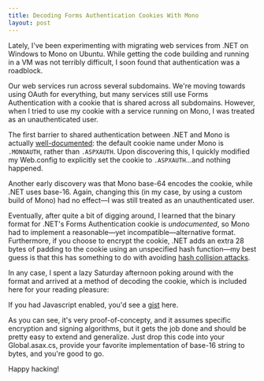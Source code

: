 ```yaml
---
title: Decoding Forms Authentication Cookies With Mono
layout: post
---
```


Lately, I've been experimenting with migrating web services from .NET on
Windows to Mono on Ubuntu. While getting the code building and running
in a VM was not terribly difficult, I soon found that authentication was
a roadblock.

Our web services run across several subdomains. We're moving towards
using OAuth for everything, but many services still use Forms
Authentication with a cookie that is shared across all subdomains.
However, when I tried to use my cookie with a service running on Mono, I
was treated as an unauthenticated user.

The first barrier to shared authentication between .NET and Mono is
actually
[well-documented](http://www.mono-project.com/Config_system.web_authentication):
the default cookie name under Mono is `.MONOAUTH`, rather than
`.ASPXAUTH`.
Upon discovering this, I quickly modified my Web.config to explicitly
set the cookie to `.ASPXAUTH`…and nothing happened.

Another early discovery was that Mono base-64 encodes the cookie, while
.NET uses base-16. Again, changing this (in my case, by using a custom
build of Mono) had no effect—I was still treated as an unauthenticated
user.

Eventually, after quite a bit of digging around, I learned that the
binary format for .NET's Forms Authentication cookie is _undocumented_,
so Mono had to implement a reasonable—yet incompatible—alternative
format. Furthermore, if you choose to encrypt the cookie, .NET adds an
extra 28 bytes of padding to the cookie using an unspecified hash
function—my best guess is that this has something to do with avoiding
[hash collision
attacks](http://weblogs.asp.net/scottgu/archive/2011/12/28/asp-net-security-update-shipping-thursday-dec-29th.aspx).

In any case, I spent a lazy Saturday afternoon poking around with the
format and arrived at a method of decoding the cookie, which is included
here for your reading pleasure:

<script src='https://gist.github.com/5350992.js'>
</script>

<noscript>If you had Javascript enabled, you'd see a <a href='https://gist.github.com/5350992'>gist</a> here.</noscript>

As you can see, it's very proof-of-concepty, and it assumes specific
encryption and signing algorithms, but it gets the job done and should
be pretty easy to extend and generalize. Just drop this code into your
Global.asax.cs, provide your favorite implementation of base-16 string
to bytes, and you're good to go.

Happy hacking!

